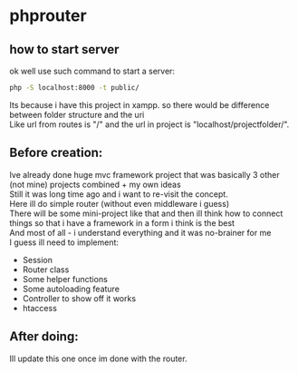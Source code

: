 # phprouter 

## how to start server
ok well use such command to start a server:
```sh
php -S localhost:8000 -t public/
```
Its because i have this project in xampp. so there would be difference between folder structure and the uri</br>
Like url from routes is "/" and the url in project is "localhost/projectfolder/". </br>

## Before creation:
Ive already done huge mvc framework project that was basically 3 other (not mine) projects combined + my own ideas </br>
Still it was long time ago and i want to re-visit the concept. </br>
Here ill do simple router (without even middleware i guess) </br>
There will be some mini-project like that and then ill think how to connect things so that i have a framework in a form i think is the best </br>
And most of all - i understand everything and it was no-brainer for me </br>
I guess ill need to implement:
- Session
- Router class
- Some helper functions
- Some autoloading feature
- Controller to show off it works
- htaccess 

## After doing:
Ill update this one once im done with the router.